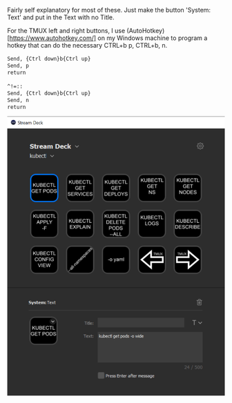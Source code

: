 Fairly self explanatory for most of these. Just make the button 'System: Text' and put in the Text with no Title.

For the TMUX left and right buttons, I use (AutoHotkey)[https://www.autohotkey.com/] on my Windows machine to program a hotkey that can do the necessary CTRL+b p, CTRL+b, n.

```^!-::
Send, {Ctrl down}b{Ctrl up}
Send, p
return

^!=::
Send, {Ctrl down}b{Ctrl up}
Send, n
return
```

![Stream Deck Screenshot](https://raw.githubusercontent.com/KranzSysdig/StreamDeckButtons/master/Kubernetes/Screenshot.PNG)
